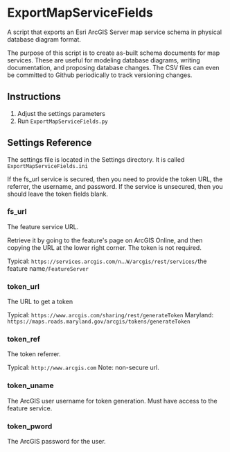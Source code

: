 # ExportMapServiceFields
A script that exports an Esri ArcGIS Server map service schema in physical database diagram format.

The purpose of this script is to create as-built schema documents for map services. These are useful for modeling database diagrams, writing documentation, and proposing database changes. The CSV files can even be committed to Github periodically to track versioning changes.

## Instructions

1. Adjust the settings parameters
2. Run `ExportMapServiceFields.py`

## Settings Reference

The settings file is located in the Settings directory. It is called `ExportMapServiceFields.ini`

If the fs_url service is secured, then you need to provide the token URL, the referrer, the username, and password. If the service is unsecured, then you should leave the token fields blank.

### fs_url

The feature service URL.

Retrieve it by going to the feature's page on ArcGIS Online, and then copying the URL at the lower right corner. The token is not required.

Typical: `https://services.arcgis.com/n`...`W/arcgis/rest/services/`the feature name`/FeatureServer`

### token_url

The URL to get a token

Typical: `https://www.arcgis.com/sharing/rest/generateToken`
Maryland: `https://maps.roads.maryland.gov/arcgis/tokens/generateToken`

### token_ref

The token referrer.

Typical: `http://www.arcgis.com` Note: non-secure url.

### token_uname

The ArcGIS user username for token generation. Must have access to the feature service.

### token_pword

The ArcGIS password for the user.
